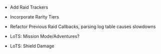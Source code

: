 * Add Raid Trackers

* Incorporate Rarity Tiers

* Refactor Previous Raid Callbacks, parsing log table causes slowdowns

* LoTS: Mission Mode/Adventures?

* LoTS: Shield Damage
